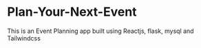 # Plan-Your-Next-Event
This is an Event Planning app built using Reactjs, flask, mysql and Tailwindcss
